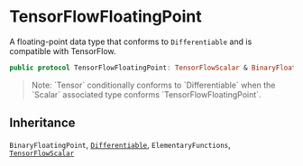 # TensorFlowFloatingPoint

A floating-point data type that conforms to `Differentiable` and is compatible with TensorFlow.

``` swift
public protocol TensorFlowFloatingPoint: TensorFlowScalar & BinaryFloatingPoint & Differentiable & ElementaryFunctions
```

> Note: \`Tensor\` conditionally conforms to \`Differentiable\` when the \`Scalar\` associated type conforms \`TensorFlowFloatingPoint\`.

## Inheritance

`BinaryFloatingPoint`, [`Differentiable`](/Differentiable), `ElementaryFunctions`, [`TensorFlowScalar`](/TensorFlowScalar)
